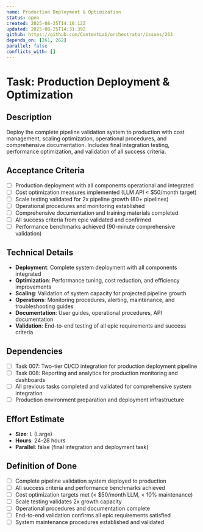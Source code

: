 ```yaml
---
name: Production Deployment & Optimization
status: open
created: 2025-08-25T14:10:12Z
updated: 2025-08-25T14:31:39Z
github: https://github.com/ContextLab/orchestrator/issues/263
depends_on: [261, 262]
parallel: false
conflicts_with: []
---
```


# Task: Production Deployment & Optimization

## Description
Deploy the complete pipeline validation system to production with cost management, scaling optimization, operational procedures, and comprehensive documentation. Includes final integration testing, performance optimization, and validation of all success criteria.

## Acceptance Criteria
- [ ] Production deployment with all components operational and integrated
- [ ] Cost optimization measures implemented (LLM API < $50/month target)
- [ ] Scale testing validated for 2x pipeline growth (80+ pipelines)
- [ ] Operational procedures and monitoring established
- [ ] Comprehensive documentation and training materials completed
- [ ] All success criteria from epic validated and confirmed
- [ ] Performance benchmarks achieved (90-minute comprehensive validation)

## Technical Details
- **Deployment**: Complete system deployment with all components integrated
- **Optimization**: Performance tuning, cost reduction, and efficiency improvements
- **Scaling**: Validation of system capacity for projected pipeline growth
- **Operations**: Monitoring procedures, alerting, maintenance, and troubleshooting guides
- **Documentation**: User guides, operational procedures, API documentation
- **Validation**: End-to-end testing of all epic requirements and success criteria

## Dependencies
- [ ] Task 007: Two-tier CI/CD integration for production deployment pipeline
- [ ] Task 008: Reporting and analytics for production monitoring and dashboards
- [ ] All previous tasks completed and validated for comprehensive system integration
- [ ] Production environment preparation and deployment infrastructure

## Effort Estimate
- **Size**: L (Large)
- **Hours**: 24-28 hours
- **Parallel**: false (final integration and deployment task)

## Definition of Done
- [ ] Complete pipeline validation system deployed to production
- [ ] All success criteria and performance benchmarks achieved
- [ ] Cost optimization targets met (< $50/month LLM, < 10% maintenance)
- [ ] Scale testing validates 2x growth capacity
- [ ] Operational procedures and documentation complete
- [ ] End-to-end validation confirms all epic requirements satisfied
- [ ] System maintenance procedures established and validated
